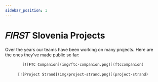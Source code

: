 ```yaml
---
sidebar_position: 1
---
```


# 𝐹𝐼𝑅𝑆𝑇 Slovenia Projects
Over the years our teams have been working on many projects. Here are the ones they've made public so far:

<div align="center">

    [![FTC Companion](img/ftc-companion.png)](ftccompanion)

    [![Project Strand](img/project-strand.png)](project-strand)

</div>
